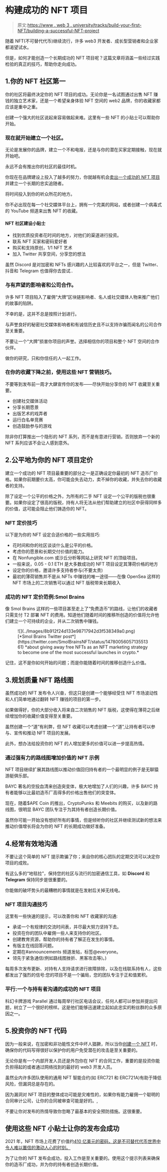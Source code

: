 # 构建成功的 NFT 项目

> 原文:[https://www . web 3 . university/tracks/build-your-first-NFT/building-a-successful-NFT-project](https://www.web3.university/tracks/build-your-first-nft/building-a-successful-nft-project)

随着 NFT(不可替代代币)继续流行，许多 web3 开发者、成长型营销者和企业家都渴望试水。

但是，如何才能创造一个长期成功的 NFT 项目呢？这篇文章将涵盖一些经过实践检验的真正的技巧，帮助你走向成功。

## 1.你的 NFT 社区第一

你的社区将最终决定你的 NFT 项目的成功。无论你是一名试图通过出售 NFT 赚钱的独立艺术家，还是一个希望亲身体验 NFT 空间的 web2 品牌，你的收藏家都应该是重中之重。

创建一个强大的社区说起来容易做起来难。这里有一些 NFT 的小贴士可以帮助你开始。

### 现在就开始建立一个社区。

无论是发展你的品牌，建立一个不和电报，还是与你的潜在买家定期接触，现在就开始吧。

永远不会有推出你的社区的最佳时机。

你现在在品牌建设上投入了越多的努力，你就越有机会[卖出一个成功的 NFT 项目](https://www.alchemy.com/overviews/how-to-create-a-successful-nft-project)并建立一个长期的忠实追随者。

将时间投入到你的听众所花的地方。

你不必出现在每一个社交媒体平台上，拥有一个完美的网站，或者创建一个病毒式的 YouTube 频道来出售 NFT 的收藏。

#### NFT 社区建设小贴士

*   找到优质投资者花时间的地方，对他们的渠道进行投资。
*   联系 NFT 买家和密码爱好者
*   购买和支持原创，1/1 NFT 艺术
*   加入 Twitter 共享空间，分享您的想法

虽然 Discord 是对加密和 NFTs 感兴趣的人比较喜欢的平台之一，但是 Twitter、抖音和 Telegram 也值得你去尝试..

### 与有声望的影响者和公司合作。

许多 NFT 项目陷入了雇佣“大牌”区块链影响者、名人或社交媒体人物来推广他们的故事的陷阱。

不幸的是，这并不总是按照计划进行。

与声誉良好的秘密社交媒体影响者和有诚信历史且不以支持诈骗而闻名的公司合作至关重要。

不要让一个“大牌”损害你项目的声誉。选择相信你的项目和整个 NFT 空间的合作伙伴。

做你的研究，只和你信任的人一起工作。

### 在你的收藏下降之前，使用这些 NFT 营销技巧。

不要等到发布前一周才大肆宣传你的发布——尽快开始分享你的 NFT 收藏至关重要。

*   创建社交媒体活动
*   分享长期愿景
*   出版艺术的戏弄者
*   运行白名单竞赛
*   创造鼓励参与的游戏

除非你打算推出一个隐形的 NFT 系列，而不是有意进行营销，否则放弃一个新的 NFT 系列应该不会让人感到意外。

## 2.公平地为你的 NFT 项目定价

建立一个成功的 NFT 项目最重要的部分之一是正确设定你最初的 NFT 造币厂价格。如果你前期要价太高，你可能会失去动力，卖不掉你的收藏，并失去你的收藏者的支持。

除了设定一个公平的价格之外，为所有的二手 NFT 设定一个公平的版税也很重要。如果你设定了很高的版税，持有人将无法从他们帮助建立的社区中获得同样多的价值，这可能会阻止他们铸造你的 NFT。

### NFT 定价技巧

以下是为你的 NFT 设定合适价格的一些实用技巧:

*   花时间和你的社区谈谈什么是公平的价格。
*   考虑你的愿景和长期交付价值的能力。
*   在 Nonfungible.com 或沙丘分析等网站上研究 NFT 的顶级项目。
*   一般来说，0.05 - 0.1 ETH 是大多数成功的 NFT 项目设定其薄荷价格的地方
*   设定你的价格，邀请许多支持者参与(不要太贵)
*   最初的薄荷销售并不是从 NFTs 中赚钱的唯一途径——在像 OpenSea 这样的 NFT 市场上的二次销售可以通过 NFT 版税带来长期收入

### 成功的 NFT 定价范例:Smol Brains

像 Smol Brains 这样的一些项目甚至走上了“免费造币”的路线，让他们的收藏者只需支付 T2 部署 NFT 的费用。知道他们随着时间的推移所创造的价值将允许他们建立一个可持续的企业，并从二次销售中赚钱。

<figure style="max-width:1182pxpx" class="w-richtext-align-fullwidth w-richtext-figure-type-image">![](../Images/8b912f24d133e98717942d3f538349a0.png)

<figcaption>[*Smol Brains Twitter post*](https://twitter.com/SmolBrainsNFT/status/1478005605713551361) *about giving away free NFTs as an NFT marketing strategy to become one of the most successful launches in crypto.*</figcaption>

</figure>

记住，这不是你如何开始的问题；而是你能随着时间的推移创造什么价值。

## 3.规划质量 NFT 路线图

虽然成功的 NFT 发布令人兴奋，但这只是创建一个能够经受住 NFT 市场波动性和人们简单地通过翻转 NFT 赚钱的项目的第一步。

如果做得好，你的大部分收入将来自二次销售的 NFT 版税，这使得在薄荷之后继续增加你的收藏价值变得至关重要。

虽然创建一个“道”有利弊，但 NFT 收藏可以考虑创建一个“道”,让持有者可以参与、宣传和推动 NFT 项目的发展。

此外，想办法给投资你的 NFT 的人增加更多的价值可以进一步提高热情。

### 通过强有力的路线图增加价值的 NFT 示例

NFT 项目继续扩展其路线图以推动价值回归持有者的一个最明显的例子是无聊猿游艇俱乐部。

BAYC 著名的空投血清来创造突变体，极大地增加了人们的兴趣，许多 BAYC 持有者能够以比最初造币厂高得多的价格出售他们的突变体。

现在，随着$APE Coin 的推出，CryptoPunks 和 Meebits 的购买，以及新的路线图，很明显 BAYC 团队专注于为其持有者创造长期价值。

虽然你可能一开始没有想好所有的事情，但是倾听你的社区并继续测试新的想法来推动价值增长将会为你的 NFT 的长期成功做好准备。

## 4.经常有效地沟通

不要让这个简单的 NFT 提示欺骗了你；来自你的核心团队的定期交流可以决定你项目的成败。

有这么多的“地毯拉”，保持您的社区与流行的加密通信工具，如 **Discord** 和 **Telegram** 保持同步是很重要的。

你能做的破坏势头的最糟糕的事情就是在发射后关掉无线电。

### NFT 项目沟通技巧

这里有一些快速的提示，可以改善你和 NFT 收藏家的沟通:

*   承诺一个有规律的交流时间表，并尽最大努力坚持下去。
*   投资在你的团队中雇佣一些人来支持你的社区。
*   创建教育资源，帮助你的持有者了解正在发生的事情。
*   有版主在线回答问题。
*   定期在#announcements 频道发帖，标签@everyone。
*   领先于紧急通信(例如路线图挫折、黑客攻击等)。)

每周多次发布更新、对持有人支持请求进行故障排除，以及在线联系持有人，这些都发出了强烈的信号:您的项目不是一个骗局，您的团队专注于正和值累积。

### 平行:一个与持有者沟通的成功的 NFT 项目

科幻卡牌游戏 Parallel 通过每周举行社区电话会议，任何人都可以参加并提出问题，树立了一个很好的榜样。这是他们能够迅速建立起如此忠实的粉丝群的众多原因之一。

## 5.投资你的 NFT 代码

因为一般来说，在加密和非功能性文件中坏人猖獗，所以当你[创建一个 NFT](https://docs.alchemy.com/alchemy/tutorials/how-to-create-an-nft) 时，确保你的代码写得很好以保护你的用户免受潜在的攻击是至关重要的。

无论你是有一个内部开发人员还是外包你在 NFT 的合同工作，重要的是投资你能负担得起的或者通过网络找到的最好的 web3 开发人员。

虽然业内许多团队使用的通用 NFT 智能合约(如 ERC721 和 ERC721A)有助于降低风险，但漏洞总是存在的。

因为漏洞对 NFT 项目的整体成功可能是灾难性的，如果你有能力雇佣一个聪明的合同审计公司，让你的合同被审查可能是好的。,

不要让你对发布的热情导致你忽略了最基本的安全预防措施。这很重要。

## 使用这些 NFT 小贴士让你的发布会成功

2021 年，NFT 市场上花费了价值约[410 亿美元的密码，这是不可替代代币世界中令人难以置信的激动人心的时刻。](https://fortunly.com/statistics/nft-statistics/#gref)

为了让你的 NFT 发布会成功，投入工作是至关重要的。使用这个提示列表来确保你的造币厂成功，并为你的持有者创造长期价值。

‍